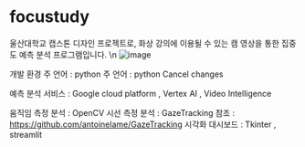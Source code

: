 # focustudy
울산대학교 캡스톤 디자인 프로젝트로, 화상 강의에 이용될 수 있는 캠 영상을 통한 집중도 예측 분석 프로그램입니다.
\n
![image](https://user-images.githubusercontent.com/83811627/170725545-aa4ec7bd-1e7b-46e5-b92b-43a1120f4074.png)

개발 환경
주 언어 : python 
주 언어 : python Cancel changes

예측 분석 서비스 : Google cloud platform , Vertex AI , Video Intelligence

움직임 측정 분석 : OpenCV
시선 측정 분석 : GazeTracking 참조 : https://github.com/antoinelame/GazeTracking
시각화 대시보드 : Tkinter , streamlit 
